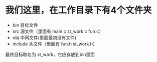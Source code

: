 # 我们这里，在工作目录下有4个文件夹
- bin      目标文件
- src      源文件（里面有 main.c  st_work.c fun.c）
- obj      中间文件(里面最初没有文件)
- include  头文件（里面有 fun.h st_work.h）

最终目标取名为 st_work，它应存放到bin里面